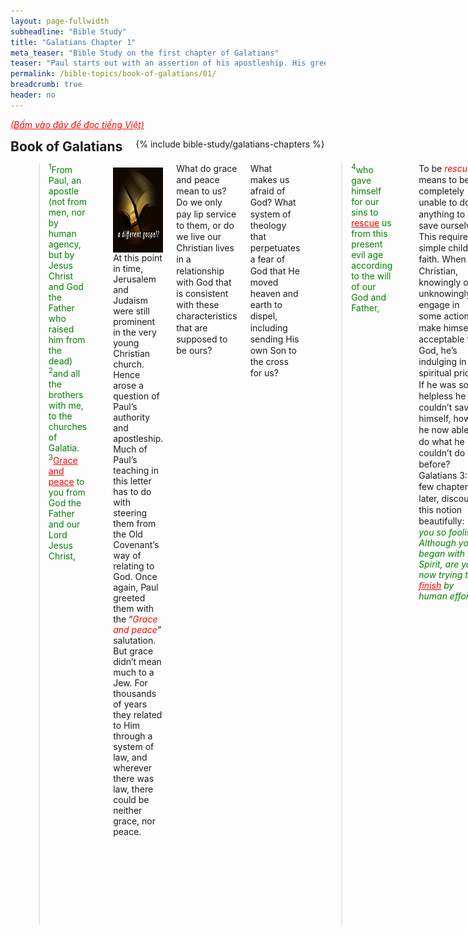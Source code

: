 ```yaml
---
layout: page-fullwidth
subheadline: "Bible Study"
title: "Galatians Chapter 1"
meta_teaser: "Bible Study on the first chapter of Galatians"
teaser: "Paul starts out with an assertion of his apostleship. His greeting of <span style=\"color:#ff0000\"><em>grace and peace</em></span> though typical of his writing, is a direct challenge or reminder to the Galatians that they need God's grace, not works, and they cannot have peace if they revert back to the law. He was so shocked the Galatians so quickly returned to the Mosaic law system, and he calls that the perversion of the gospel: the mixing of works with grace. He warned them of <span style=\"color: #ff0000;\"><em>anathema</em></span>, translated as eternal damnation in some translation, if they pursue a gospel that is not based on grace alone."
permalink: /bible-topics/book-of-galatians/01/
breadcrumb: true
header: no
---
```

<!--more-->
<p style="font-style: italic;"><a style="color: #ff0000;" href="{{ site.projectname }}/hoc-kinh-thanh/sach-ga-la-ti/01/">(Bấm vào đây để đọc tiếng Việt)</a></p>
<div class="row">
<div class="bible-index medium-4 medium-push-8 columns">
<h2 style="margin: 0px">Book of Galatians</h2>
        {% include bible-study/galatians-chapters %}
</div><!-- /.medium-4.columns -->
<div class="medium-8 medium-pull-4 columns">
<p style="text-align: left;"><blockquote><span style="color: #008000;"><sup>1</sup>From Paul, an apostle (not from men, nor by human agency, but by Jesus Christ and God the Father who raised him from the dead) <sup>2</sup>and all the brothers with me, to the churches of Galatia. <sup>3</sup><span style="text-decoration: underline;"><span style="color: #ff0000; text-decoration: underline;">Grace and peace</span></span> to you from God the Father and our Lord Jesus Christ,</span></blockquote></p>
<div>
<p>
<img alt src="/images/different-gospel.jpg" style="border: 0px none; margin: 7px 15px 0px 0px; max-width: 100%; height: 136px; padding: 0px; float: left;">
At this point in time, Jerusalem and Judaism were still prominent in the very young Christian church. Hence arose a question of Paul’s authority and apostleship. Much of Paul’s teaching in this letter has to do with steering them from the Old Covenant’s way of relating to God. Once again, Paul greeted them with the “<em><span style="color: #ff0000;">Grace and peace</span></em>” salutation. But grace didn’t mean much to a Jew. For thousands of years they related to Him through a system of law, and wherever there was law, there could be neither grace, nor peace.</span>
</p>
</div>
<p style="text-align: left;"><span style="line-height: 1.3em;">What do grace and peace mean to us? Do we only pay lip service to them, or do we live our Christian lives in a relationship with God that is consistent with these characteristics that are supposed to be ours?</span></p>
<p style="text-align: left;"><span style="line-height: 1.3em;">What makes us afraid of God? What system of theology that perpetuates a fear of God that He moved heaven and earth to dispel, including sending His own Son to the cross for us?</span></p>
<p style="text-align: left;"><blockquote><span style="color: #008000;"><sup>4</sup>who gave himself for our sins to <span style="text-decoration: underline;"><span style="color: #ff0000; text-decoration: underline;">rescue</span></span> us from this present evil age according to the will of our God and Father,</span></blockquote></p>
<p style="text-align: left;"><span style="line-height: 1.3em;">To be <em><span style="color: #ff0000;">rescued</span></em> means to be completely unable to do anything to save ourselves. This requires a simple childlike faith. When a Christian, knowingly or unknowingly, engage in some actions to make himself acceptable to God, he’s indulging in his spiritual pride. If he was so helpless he couldn’t save himself, how is he now able to do what he couldn’t do before? Galatians 3:3, a few chapters later, discounts this notion beautifully:&nbsp;</span><em><span style="color: #008000;">“Are you so foolish? Although you began with the Spirit, are you now trying to <span style="text-decoration: underline;"><span style="color: #ff0000; text-decoration: underline;">finish</span></span> by human effort?”</span></em></p>
<p style="text-align: left;">Let's take a look at some other translations:</p>
<p style="text-align: left;">King James Version: <em><span style="color: #008000;">"Are ye so foolish? having begun in the Spirit, are ye now <span style="text-decoration: underline;"><span style="color: #ff0000; text-decoration: underline;">made perfect</span></span> by the flesh?"</span></em></p>
<p style="text-align: left;">New International Version: <span style="color: #008000;"><em>"After beginning with the Spirit, are you now trying to <span style="text-decoration: underline;"><span style="color: #ff0000; text-decoration: underline;">attain your goal</span></span> by human effort?"</em></span></p>
<p style="text-align: left;">We notice these keywords: "finish," "made perfect," and "attain your goal."</p>
<p style="text-align: left;">All these words imply something is unfinished, something not yet perfect, or some goal not yet realized. I hope we see the danger lurking here, the tiny bit of the yeast of the Pharisee lurks in pious sounding words but empty of content, or worse, can lead Christians down the wrong path.</p>
<p style="text-align: left;"><span style="line-height: 1.3em;">To begin with the Spirit must mean to end with our fleshly effort, to walk by faith, and nothing else, not even the least amount of work (to get on God’s good side). A rescued person continues to need rescueing until the Lord takes him home. To attain the goal, as stated in the verse above, is to walk the rest of the way until we put on the crown of glory. Some ... foolish Christians believe there is something they can do as they try to finish what Christ started but not yet finished, as if this goal, this crown of glory, this righteousness, depends on what they do since the day they’re saved.</span></p>
<p style="text-align: left;"><span style="line-height: 1.3em;">This is expressly forbidden. Begin with the Spirit, so end with the Spirit. Begin with grace, end with grace.</span></p>
<p style="text-align: left;"><span style="line-height: 1.3em;">There is yet another verse that speaks of the same thing:&nbsp;</span><span style="color: #008000;"><em><span style="line-height: 1.3em;">“For the righteousness of God is revealed in the gospel from faith to faith, just as it is written, “The righteous by faith will live.” (Romans 1:17—NET)” </span></em><span style="line-height: 1.3em;"><span style="color: #000000;">S</span></span><span style="line-height: 1.3em;"><span style="color: #000000;">ome will inevitably say: "But your work will have to accompany your faith." To this I will answer: If there is a work the Lord has prepared for you to do, do it with all your heart, but if what you do, or not do, become the basis for your salvation, or your fellowship with God, you're walking by the flesh, not faith.</span></span></span></p>
<p style="text-align: left;">I took a long detour to hopefully setup the stage for the rest of this Pauline discourse to show the various signs, or markers, of legalism that always try to undermine the centrality of the cross, the all-sufficiency of the Lamb that was slain for our salvation.</p>
<p style="text-align: left;"><span style="line-height: 1.3em;"><blockquote><span style="color: #008000;"><sup>5</sup>to whom be <span style="text-decoration: underline; color: #ff0000;">glory</span> forever and ever! Amen.</span></blockquote></span></p>
<p style="text-align: left;"><span style="line-height: 1.3em;">When work, even in the least amount, is introduced into our Christian life, much like yeast added to dough, we are robbing God of some of His <em><span style="color: #ff0000;">glory</span></em>. No yeast is allowed, because a tiny bit of it will spoil the whole batch of dough, a tiny bit of work will spoil your faith. This is why the bread we receive at communion is a yeast-free bread, just like the bread used in the Hebrews’ Passover.</span></p>
<p style="text-align: left;"><span style="line-height: 1.3em;">When work is introduced, there will be praise of men, awards and recognition, but in one of Jesus’ parables, he stated that a servant only does his job, and should expect no reward. <span style="text-decoration: underline;">When we relate to God through the law, God’s glory becomes a fearful thing</span>, much like the scene around Sinai when God in His glory was about to hand down the ever-condemning document called “The Ten Commandments.” Having it delivered to mankind and letting them try it out for a time, He declared: all of you must acknowledge you have sinned and fallen short of my glory. Being the all-knowing God, He knew this already, but he had to use the law to make them realize their wretched condition.</span></p>
<p style="text-align: left;"><span style="line-height: 1.3em;">If we however choose to <span style="text-decoration: underline;">relate to God through grace</span>, we will be covered in the blood of the Lamb, with full measure of God’s righteousness given to us freely,<span style="text-decoration: underline;"> we can bask in His glory</span> and see Him with unveiled faces.</span></p>
<p style="text-align: left;"><span style="line-height: 1.3em;">Paul seemed to be in a hurry to get to the heart of the matter, he forgot to give the usual thanks for their faith and love, etc. Perhaps he felt such zeal for God’s glory being expressed in verse 5 above. He felt the pure gospel of the “grace” of God he worked so hard to teach these Galatians, was being abandoned for some other false gospel. Watch his astonishment of how quickly they are going astray:</span></p>
<p style="text-align: left;"><span style="line-height: 1.3em;"><blockquote><span style="color: #008000;"><sup>6</sup>I am astonished that you are so <span style="text-decoration: underline;"><span style="color: #ff0000; text-decoration: underline;">quickly deserting</span></span> the one who called you by the <span style="text-decoration: underline;"><span style="color: #ff0000; text-decoration: underline;">grace of Christ</span></span> and are following a different gospel— <sup>7</sup>not that there really is another gospel, but there are some who are <span style="text-decoration: underline; color: #ff0000;">disturbing (or confusing)</span> you and wanting to distort the gospel of Christ.</span></p>
</blockquote></span>
<p style="text-align: left;"><span style="line-height: 1.3em;"><em><span style="color: #ff0000;">How quickly</span></em> were they abandoning the grace of Christ? According to some sources, they might have been lured away by the Jewish seducers anywhere from one to three years after Paul left them.</span></p>
<p style="text-align: left;"><span style="line-height: 1.3em;">The Greek used in “<em><span style="color: #008000;">you are so quickly deserting,”</span></em> or in <em><span style="color: #008000;">“ye are so soon removed from him (KJV)”</span></em> might have meant they shifted their ground, or changed their foundation. The accusation of their following a different gospel is a serious one, as we shall see later that this different gospel has to do with their going back to the law.</span></p>
<p style="text-align: left;"><span style="line-height: 1.3em;">The <em><strong><span style="color: #ff0000;">“grace of Christ”</span></strong></em> is the only instrument by which God calls us to salvation, and beyond, as it commands us to live in it, to live in the grace of Christ.</span></p>
<p style="text-align: left;"><span style="line-height: 1.3em;"><span style="color: #ff0000;"><em><strong>“Confusion”</strong></em></span> is evident when those that are under our leadership are confused whether they’re saved or not. Confusion is inevitable when we don’t make the assurance of salvation the main focus of our ministries. And if Christians are not sure of their salvation, what quality is the work they will be doing for God? Will God accept what they do, or what they purport to do, for Him? If they are not sure of their salvation, what then is the relationship between them and the One they think they’re serving? Who is God to them? What motivates them to do what they do? Fear, or the joy of salvation?</span></p>
<p style="text-align: left;"><span style="line-height: 1.3em;">I hope these questions help strengthen my argument that the Utmost Service For His Highest (Thomas A. Kempis might learn something from this lesson) would be to help Christians become so grounded in Christ and in what He did for them. The Galatians though acknowledging Christ, they insisted on circumcision and Jewish ordinances. We modern Christians must be careful not to add anything to the gospel of the PURE grace of Christ, or add anything that puts doubt of a perfect salvation in the heart of a child of God.</span></p>
<p style="text-align: left;"><span style="line-height: 1.3em;"><blockquote><span style="color: #008000;"><sup>8</sup>But even if we (or an angel from heaven) should preach a gospel contrary to the one we preached to you, let him be <span style="text-decoration: underline;"><span style="color: #ff0000; text-decoration: underline;">condemned to hell!</span></span></span></blockquote></span></p>
<p style="text-align: left;"><span style="line-height: 1.3em;">“We” includes all the apostles, and even an angel from heaven, no one, absolutely no one, is allowed to preach “another” gospel.</span></p>
<p style="text-align: left;"><span style="line-height: 1.3em;">The true gospel is this: John 3:16, <em><span style="color: #008000;">“For God so loved the world ... whosoever believes ... will have eternal life.</span></em>” The period at the end of the verse means there is nothing else required for this salvation.</span></p>
<p style="text-align: left;"><span style="line-height: 1.3em;">Paul warned us of “<span style="color: #ff0000;"><em>God’s curse</em></span>,” or “<em><span style="color: #ff0000;">anathema</span></em>,” which means “<em><span style="color: #ff0000;">eternally condemned</span></em>,” if we undermine the gospel of pure grace.</span></p>
<p style="text-align: left;"><span style="line-height: 1.3em;">Jesus fulfilled all the requirements of the law by dying once for all, so the return to the law would require that He must die again, and again, for believers, because they will still be sinning. God gave us a forewarning in Exodus when Moses struck the rock, the foreshadow of our Redeemer, twice. God forbade Moses from entering the Promised Land to show how serious he is about the danger of this false gospel (another reason might be that the forbidding of Moses, the deliverer of the law, to enter the Promised Land is to show it has no role in God’s kingdom, as all of the law deals with our fallen nature, and not the one born from above). There is no place for the law in the heart of one born by the Spirit.</span></p>
<p style="text-align: left;"><span style="line-height: 1.3em;"><span style="line-height: 20.8207988739014px; text-align: left;"><blockquote><span style="color: #008000;"><sup>9</sup>As we have said before, and now I say again, if any one is preaching to you a gospel contrary to what you received, let him be condemned to hell! <sup>10</sup>Am I now trying to gain the approval of people, or of God? Or am I trying to please people? If I were still trying to please people, I would not be a slave of Christ!</span></blockquote></span></p>
<p style="text-align: left;"><span style="line-height: 1.3em;">Paul was not concerned about the unbelieving world, or even the enemy of Christ, but about a more dangerous type: those that professed Christ but are now trying to promote another gospel from within.</span></p>
<p style="text-align: left;"><span style="color: #ff6600;"><strong><span style="line-height: 1.3em; font-size: 14pt;">Paul Called by God</span></strong></span></p>
<p style="text-align: left;"><span style="line-height: 1.3em;"><span style="line-height: 20.8207988739014px; text-align: left;"><blockquote><span style="color: #008000;"><sup>11</sup>Now I want you to know, brothers and sisters, that the gospel I preached is not of human origin. <sup>12</sup>For I did not receive it or learn it from any human source; instead I received it by a <span style="text-decoration: underline;"><span style="color: #ff0000; text-decoration: underline;">revelation</span></span> of Jesus Christ.</span></blockquote></span></p>
<p style="text-align: left;"><span style="line-height: 1.3em;">Not of human origin. Not taught. But by <em><span style="color: #ff0000;">revelation</span></em>. When something is taught, it is implied that it can be communicated from a man to another man; or in other words: it is of human origin. But what Paul received is none of the above. Therefore he cannot teach it to us; what he received, he can only relay back to us, exactly as God intended it.</span></p>
<p style="text-align: left;"><span style="line-height: 1.3em;">But we must know what the gospel is, and the entire Bible is not the gospel, only a part, a very miniscule part of it is the gospel. The gospel is Jesus, the Christ, and everything else, from Samson and Delilah to David and Bathsheba, is the backdrop against which God brings about His salvation plan for mankind.</span></p>
<p style="text-align: left;"><span style="line-height: 1.3em;">We make the fatal mistake of thinking the gospel is of human origin when we focus on thousands of other events recorded in the Bible, and make them virtually equal, or even superior, to the core of the gospel: “For God so loved the world ...” We relegate the gospel to Billy Graham, and we focus on everything else but ... saved for Christmas.</span></p>
<p style="text-align: left;"><span style="line-height: 1.3em;"><span style="line-height: 20.8207988739014px; text-align: left;"><blockquote><span style="color: #008000;"><sup>13</sup>For you have heard of my former way of life in Judaism, how I was savagely persecuting the church of God and trying to destroy it. <sup>14</sup>I was advancing in Judaism beyond many of my contemporaries in my nation, and was extremely zealous for the traditions of my ancestors. <sup>15</sup>But when the one who <span style="text-decoration: underline;"><span style="color: #ff0000; text-decoration: underline;">set me apart from birth</span></span> and called me <span style="text-decoration: underline;"><span style="color: #ff0000; text-decoration: underline;">by his grace</span></span> was pleased&nbsp;..</span>.</blockquote></span></p>
<p style="text-align: left;"><span style="line-height: 1.3em;">If God had already set Paul apart from his <em><span style="color: #ff0000;">mother’s womb</span></em>, Paul couldn’t have had initiated anything toward his calling; there was no obedience involved, nor any struggles, or whatsoever that may give us reasons to use him as an example to follow. He was busy persecuting Christians.</span></p>
<p style="text-align: left;">As we shall see later in this book that Paul emphasized the important truth of our salvation being based on the God's promise hundreds of years before the given of the law, much like Him calling Paul from his mother's womb, so no merit can be given to any man, so no one can boast about himself concerning his salvation.</p>
<p style="text-align: left;"><span style="line-height: 1.3em;">This is why it is also fitting here that Paul said <em><span style="color: #ff0000;">God called him by his grace</span></em>; and if He does so to Paul, so will He do to us: calling us by His grace. And if this is how God saves and calls us, the typical exhortation to other believers: “Therefore, you should ...” becomes not only irrelevant, but also unbiblical. The gospel is not of human origin, it cannot be taught, but it must be revealed, and subsequently preached, not taught.</span></p>
<p style="text-align: left;"><span style="line-height: 1.3em;"><span style="line-height: 20.8207988739014px; text-align: left;"><blockquote><span style="color: #008000;"><span style="line-height: 20.8207988739014px; text-align: left;"><sup>16</sup>to reveal his Son in me so that I could preach him among the Gentiles, I did not go to ask advice from any human being</span>.</span></blockquote></span></p>
<p style="text-align: left;"><span style="line-height: 1.3em;">Before God called Paul by his grace, Paul’s identification was one who upheld the Mosaic laws to obtain a degree of righteousness—but we know from Scriptures that he could not achieve the righteousness required by God this way—, now Jesus is revealed in him, this means he is now identified with God’s Son, that he gets his righteousness from Him.</span></p>
<p style="text-align: left;">Why did Paul not find it necessary to consult or seek advice from other people, namely the other apostles? Wouldn't it make sense to collaborate with the ones who used to walk with Jesus before he was crucified? Weren't they the most qualified to collaborate with Paul on this important salvation plan? Perhaps the key answer to these questions were already given by Paul when he emphasized that the message he received was revealed to him from God; this is in great contrast with rudimentary human teaching that he will address at length in chapter 4.</p>
<p style="text-align: left;">The gospel is God's gift to each and every person who will by faith receive it, un-altered in any shape or form, God's letter of reconciliation must be sent without any modification. But if we take a look back in time to see how God's message is "revealed" initially to Paul, and subsequently "taught" by a progression of institutions through the ages to mankind, and see how the glorious message is now covered by many thick layers of human wisdom and rudimentary teachings. The joy of salvation has now been replaced by a burden of law keeping worse than the ten commandments, they are worse because most of them tend to be ambiguous, each according to the whim of the person excercising it.</p>
<p style="text-align: left;">No one knew this better than Paul. So it shouldn't come as a surprise that Paul knew he couldn't collaborate with other apostles or church leaders, because he knew full well they would add more clauses, more conditions, rivaling modern legal documents. The outcome of such collaboration will effectively prevent earnest seekers from believing God's pure gospel of grace, because they would be presented with something looking more like law than God's unconditional love.</p>
<p style="text-align: left;"><span style="line-height: 20.8207988739014px; text-align: left;"><blockquote><span style="color: #008000;"><sup>17</sup>nor did I go up to Jerusalem to see those who were apostles before me, but right away I departed to Arabia, and then returned to Damascus. <sup>18</sup>Then after three years I went up to Jerusalem to visit Cephas and get information from him, and I stayed with him fifteen days. <sup>19</sup>But I saw none of the other apostles except James the Lord’s brother. <sup>20</sup>I assure you that, before God, I am not lying about what I am writing to you!</span></blockquote></p>
<p style="text-align: left;"><span style="line-height: 1.3em;">There appears to be a reason for Paul to explain certain details of his journeys which seem irrelevant to the core of this epistle. According to Jamieson, Fausset and Brown (commentary), Paul expressed the independence of his apostleship from the other (super) apostles. As he said before that the gospel he received is not of human origin, and he didn’t need to consult any human beings.</span></p>
<p style="text-align: left;"><span style="line-height: 1.3em;">So these details he shared concerning his whereabouts those years are to show he didn’t get the gospel from those other apostles, never taught by any of them, but directly from God. &nbsp;How significant is this? As we shall see later that Paul confronted Peter about his hypocrisy, and the issue of forcible circumcision that the “other” apostles failed to deal with in a way God intended. Perhaps he wanted them to decide whether they listen to him, or to others who might be promoting another gospel.</span></p>
<p style="text-align: left;"><span style="line-height: 1.3em;"><span style="line-height: 20.8207988739014px; text-align: left;"><blockquote><span style="color: #008000;"><sup>21</sup>Afterward I went to the regions of Syria and Cilicia. 22 But I was personally unknown to the churches of Judea that are in Christ. <sup>23</sup>They were only hearing, “The one who once persecuted us is now proclaiming the good news of the faith he once tried to destroy.” <sup>24</sup>So they glorified God because of me.</span></blockquote></span></p>
<p style="text-align: left;"><span style="line-height: 1.3em;">God is to have all the glory, and let no man be praised in this heavenly task of saving men’s souls. Not even the smallest amount of merit can be counted toward the greatest of human beings.</span></p>
<p style="text-align: left;"><span style="line-height: 1.3em;">Paul, the unlikeliest of God’s ambassador, the persecutor of the church, chief of the Pharisees, who never even thought of glorifying Christ, and yet here he is. Moses, given up of all his dreams of saving his people and now leading a contented life in the desert among the heathens; delivering God’s people from Egypt was the furthest thing from his mind. Jonah, oh how he hated the people of Nineveh. &nbsp;</span></p>
<p style="text-align: left;"><span style="line-height: 1.3em;">Yet these are greatest evangelists in the Bible. What are their merits? What exhortations about serving God that they adhere to? Are we concocting lessons to learn from these great (or simply ordinary) people, or to be amazed at God’s grace and mercies? Oh only if we stop praising men, them or us, and focus instead on “How can it be that thou my God shouldst die for me?”</span></p>
<p style="text-align: left;"><span style="line-height: 1.3em;">God called Paul to point the world to His Son, and the world kept their eyes fixed on the highly exalted Paul, hoping one day they will be called like him. God called one Paul, and He never did again. Our job is to fix our eyes on the One at the heart of this Pauline epistle. This epistle is not about Paul, but about the One Paul is begging us to fix our eyes on. Don’t learn from Paul. But learn of Him who died for us.</span></p>
<p style="text-align: left;">&nbsp;</p>

{% include bible-study/bible-study-footer %}
</div><!-- /.medium-8.columns -->
</div><!-- /.row -->
